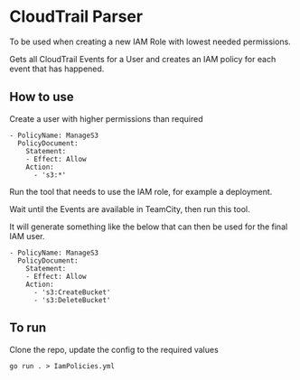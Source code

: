 # CloudTrail Parser

To be used when creating a new IAM Role with lowest needed permissions.

Gets all CloudTrail Events for a User and creates an IAM policy for each event that has happened.

## How to use

Create a user with higher permissions than required

```
- PolicyName: ManageS3
  PolicyDocument:
    Statement:
    - Effect: Allow
    Action:
      - 's3:*'
```

Run the tool that needs to use the IAM role, for example a deployment.

Wait until the Events are available in TeamCity, then run this tool.

It will generate something like the below that can then be used for the final IAM user.

```
- PolicyName: ManageS3
  PolicyDocument:
    Statement:
    - Effect: Allow
    Action:
      - 's3:CreateBucket'
      - 's3:DeleteBucket'
```

## To run

Clone the repo, update the config to the required values

`go run . > IamPolicies.yml`
